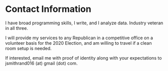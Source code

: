 # Contact Information

I have broad programming skills, I write, and I analyze data. Industry veteran in all three. 

I will provide my services to any Republican in a competitive office on a volunteer basis for the 2020 Election, and am willing to travel if a clean room setup is needed. 

If interested, email me with proof of identity along with your expectations to jsmithrand016 (at) gmail (dot) com. 
  
